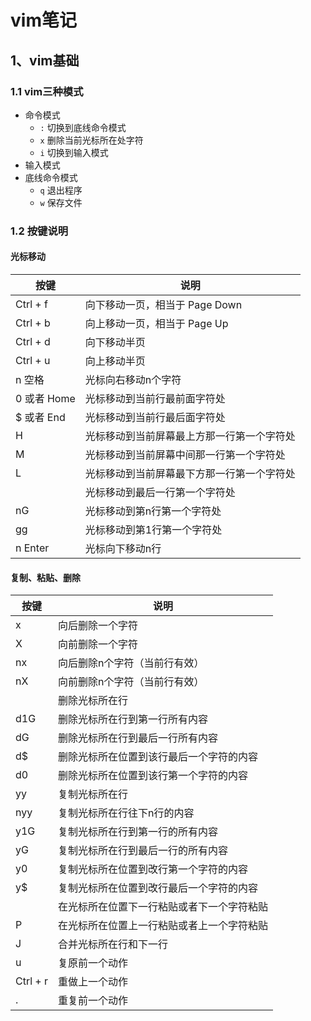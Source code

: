 # vim笔记

## 1、vim基础

### 1.1 vim三种模式

+ 命令模式
  + `:` 切换到底线命令模式
  + `x` 删除当前光标所在处字符
  + `i` 切换到输入模式
+ 输入模式
+ 底线命令模式
  + `q` 退出程序
  + `w` 保存文件

### 1.2 按键说明

#### 光标移动

| 按键        | 说明                                       |
| ----------- | ------------------------------------------ |
| Ctrl + f    | 向下移动一页，相当于 Page Down             |
| Ctrl + b    | 向上移动一页，相当于 Page Up               |
| Ctrl + d    | 向下移动半页                               |
| Ctrl + u    | 向上移动半页                               |
| n 空格      | 光标向右移动n个字符                        |
| 0 或者 Home | 光标移动到当前行最前面字符处               |
| $ 或者 End  | 光标移动到当前行最后面字符处               |
| H           | 光标移动到当前屏幕最上方那一行第一个字符处 |
| M           | 光标移动到当前屏幕中间那一行第一个字符处   |
| L           | 光标移动到当前屏幕最下方那一行第一个字符处 |
|             | 光标移动到最后一行第一个字符处             |
| nG          | 光标移动到第n行第一个字符处                |
| gg          | 光标移动到第1行第一个字符处                |
| n Enter     | 光标向下移动n行                            |

#### 复制、粘贴、删除

| 按键     | 说明                                       |
| -------- | ------------------------------------------ |
| x        | 向后删除一个字符                           |
| X        | 向前删除一个字符                           |
| nx       | 向后删除n个字符（当前行有效）              |
| nX       | 向前删除n个字符（当前行有效）              |
|          | 删除光标所在行                             |
| d1G      | 删除光标所在行到第一行所有内容             |
| dG       | 删除光标所在行到最后一行所有内容           |
| d$       | 删除光标所在位置到该行最后一个字符的内容   |
| d0       | 删除光标所在位置到该行第一个字符的内容     |
| yy       | 复制光标所在行                             |
| nyy      | 复制光标所在行往下n行的内容                |
| y1G      | 复制光标所在行到第一行的所有内容           |
| yG       | 复制光标所在行到最后一行的所有内容         |
| y0       | 复制光标所在位置到改行第一个字符的内容     |
| y$       | 复制光标所在位置到改行最后一个字符的内容   |
|          | 在光标所在位置下一行粘贴或者下一个字符粘贴 |
| P        | 在光标所在位置上一行粘贴或者上一个字符粘贴 |
| J        | 合并光标所在行和下一行                     |
| u        | 复原前一个动作                             |
| Ctrl + r | 重做上一个动作                             |
| .        | 重复前一个动作                             |

